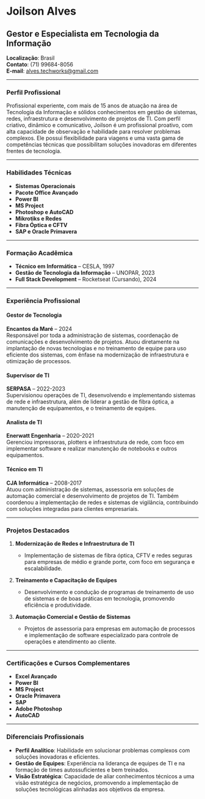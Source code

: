 # Joilson Alves

## Gestor e Especialista em Tecnologia da Informação

**Localização**: Brasil  
**Contato**: (71) 99684-8056  
**E-mail**: alves.techworks@gmail.com  

---

### Perfil Profissional

Profissional experiente, com mais de 15 anos de atuação na área de Tecnologia da Informação e sólidos conhecimentos em gestão de sistemas, redes, infraestrutura e desenvolvimento de projetos de TI. Com perfil criativo, dinâmico e comunicativo, Joilson é um profissional proativo, com alta capacidade de observação e habilidade para resolver problemas complexos. Ele possui flexibilidade para viagens e uma vasta gama de competências técnicas que possibilitam soluções inovadoras em diferentes frentes de tecnologia.

---

### Habilidades Técnicas

- **Sistemas Operacionais**  
- **Pacote Office Avançado**  
- **Power BI**  
- **MS Project**  
- **Photoshop e AutoCAD**  
- **Mikrotiks e Redes**  
- **Fibra Óptica e CFTV**  
- **SAP e Oracle Primavera**  

---

### Formação Acadêmica

- **Técnico em Informática** – CESLA, 1997
- **Gestão de Tecnologia da Informação** – UNOPAR, 2023
- **Full Stack Development** – Rocketseat (Cursando), 2024

---

### Experiência Profissional

#### Gestor de Tecnologia  
**Encantos da Maré** – 2024  
Responsável por toda a administração de sistemas, coordenação de comunicações e desenvolvimento de projetos. Atuou diretamente na implantação de novas tecnologias e no treinamento de equipe para uso eficiente dos sistemas, com ênfase na modernização de infraestrutura e otimização de processos.

#### Supervisor de TI  
**SERPASA** – 2022-2023  
Supervisionou operações de TI, desenvolvendo e implementando sistemas de rede e infraestrutura, além de liderar a gestão de fibra óptica, a manutenção de equipamentos, e o treinamento de equipes.

#### Analista de TI  
**Enerwatt Engenharia** – 2020-2021  
Gerenciou impressoras, plotters e infraestrutura de rede, com foco em implementar software e realizar manutenção de notebooks e outros equipamentos.

#### Técnico em TI  
**CJA Informática** – 2008-2017  
Atuou com administração de sistemas, assessoria em soluções de automação comercial e desenvolvimento de projetos de TI. Também coordenou a implementação de redes e sistemas de vigilância, contribuindo com soluções integradas para clientes empresariais.

---

### Projetos Destacados

1. **Modernização de Redes e Infraestrutura de TI**  
   - Implementação de sistemas de fibra óptica, CFTV e redes seguras para empresas de médio e grande porte, com foco em segurança e escalabilidade.

2. **Treinamento e Capacitação de Equipes**  
   - Desenvolvimento e condução de programas de treinamento de uso de sistemas e de boas práticas em tecnologia, promovendo eficiência e produtividade.

3. **Automação Comercial e Gestão de Sistemas**  
   - Projetos de assessoria para empresas em automação de processos e implementação de software especializado para controle de operações e atendimento ao cliente.

---

### Certificações e Cursos Complementares

- **Excel Avançado**  
- **Power BI**  
- **MS Project**  
- **Oracle Primavera**  
- **SAP**  
- **Adobe Photoshop**  
- **AutoCAD**

---

### Diferenciais Profissionais

- **Perfil Analítico**: Habilidade em solucionar problemas complexos com soluções inovadoras e eficientes.
- **Gestão de Equipes**: Experiência na liderança de equipes de TI e na formação de times autossuficientes e bem treinados.
- **Visão Estratégica**: Capacidade de aliar conhecimentos técnicos a uma visão estratégica de negócios, promovendo a implementação de soluções tecnológicas alinhadas aos objetivos da empresa.
